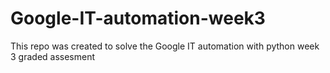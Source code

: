 # Google-IT-automation-week3
This repo was created to solve the Google IT automation with python week 3 graded assesment
